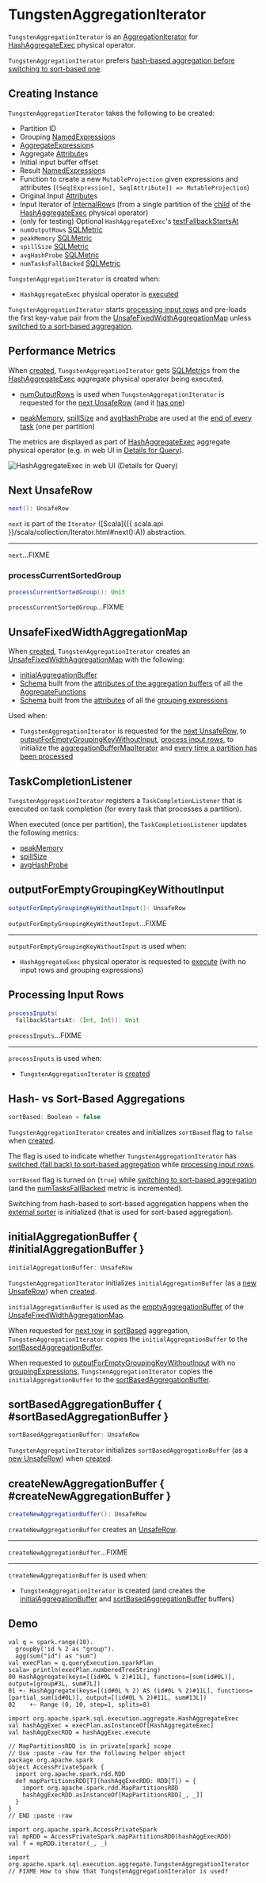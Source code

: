 # TungstenAggregationIterator

`TungstenAggregationIterator` is an [AggregationIterator](AggregationIterator.md) for [HashAggregateExec](../physical-operators/HashAggregateExec.md) physical operator.

`TungstenAggregationIterator` prefers [hash-based aggregation before switching to sort-based one](#sortBased).

## Creating Instance

`TungstenAggregationIterator` takes the following to be created:

* <span id="partIndex"> Partition ID
* <span id="groupingExpressions"> Grouping [NamedExpression](../expressions/NamedExpression.md)s
* <span id="aggregateExpressions"> [AggregateExpression](../expressions/AggregateExpression.md)s
* <span id="aggregateAttributes"> Aggregate [Attribute](../expressions/Attribute.md)s
* <span id="initialInputBufferOffset"> Initial input buffer offset
* <span id="resultExpressions"> Result [NamedExpression](../expressions/NamedExpression.md)s
* <span id="newMutableProjection"> Function to create a new `MutableProjection` given expressions and attributes (`(Seq[Expression], Seq[Attribute]) => MutableProjection`)
* <span id="originalInputAttributes"> Original Input [Attribute](../expressions/Attribute.md)s
* <span id="inputIter"> Input Iterator of [InternalRow](../InternalRow.md)s (from a single partition of the [child](../physical-operators/HashAggregateExec.md#child) of the [HashAggregateExec](../physical-operators/HashAggregateExec.md) physical operator)
* <span id="testFallbackStartsAt"> (only for testing) Optional `HashAggregateExec`'s [testFallbackStartsAt](../physical-operators/HashAggregateExec.md#testFallbackStartsAt)
* <span id="numOutputRows"> `numOutputRows` [SQLMetric](../SQLMetric.md)
* <span id="peakMemory"> `peakMemory` [SQLMetric](../SQLMetric.md)
* <span id="spillSize"> `spillSize` [SQLMetric](../SQLMetric.md)
* <span id="avgHashProbe"> `avgHashProbe` [SQLMetric](../SQLMetric.md)
* <span id="numTasksFallBacked"> `numTasksFallBacked` [SQLMetric](../SQLMetric.md)

`TungstenAggregationIterator` is created when:

* `HashAggregateExec` physical operator is [executed](../physical-operators/HashAggregateExec.md#doExecute)

`TungstenAggregationIterator` starts [processing input rows](#processInputs) and pre-loads the first key-value pair from the [UnsafeFixedWidthAggregationMap](#hashMap) unless [switched to a sort-based aggregation](#sortBased).

## <span id="metrics"> Performance Metrics

When [created](#creating-instance), `TungstenAggregationIterator` gets [SQLMetric](../SQLMetric.md)s from the [HashAggregateExec](../physical-operators/HashAggregateExec.md#metrics) aggregate physical operator being executed.

* [numOutputRows](#numOutputRows) is used when `TungstenAggregationIterator` is requested for the [next UnsafeRow](#next) (and it [has one](#hasNext))

* [peakMemory](#peakMemory), [spillSize](#spillSize) and [avgHashProbe](#avgHashProbe) are used at the [end of every task](#TaskCompletionListener) (one per partition)

The metrics are displayed as part of [HashAggregateExec](../physical-operators/HashAggregateExec.md) aggregate physical operator (e.g. in web UI in [Details for Query](../ui/SQLTab.md#ExecutionPage)).

![HashAggregateExec in web UI (Details for Query)](../images/HashAggregateExec-webui-details-for-query.png)

## <span id="next"> Next UnsafeRow

```scala
next(): UnsafeRow
```

`next` is part of the `Iterator` ([Scala]({{ scala.api }}/scala/collection/Iterator.html#next():A)) abstraction.

---

`next`...FIXME

### <span id="processCurrentSortedGroup"> processCurrentSortedGroup

```scala
processCurrentSortedGroup(): Unit
```

`processCurrentSortedGroup`...FIXME

## <span id="hashMap"> UnsafeFixedWidthAggregationMap

When [created](#creating-instance), `TungstenAggregationIterator` creates an [UnsafeFixedWidthAggregationMap](../aggregations/UnsafeFixedWidthAggregationMap.md) with the following:

* [initialAggregationBuffer](#initialAggregationBuffer)
* [Schema](../types/StructType.md#fromAttributes) built from the [attributes of the aggregation buffers](../expressions/AggregateFunction.md#aggBufferAttributes) of all the [AggregateFunctions](AggregationIterator.md#aggregateFunctions)
* [Schema](../types/StructType.md#fromAttributes) built from the [attributes](../expressions/NamedExpression.md#toAttribute) of all the [grouping expressions](#groupingExpressions)

Used when:

* `TungstenAggregationIterator` is requested for the [next UnsafeRow](#next), to [outputForEmptyGroupingKeyWithoutInput](#outputForEmptyGroupingKeyWithoutInput), [process input rows](#processInputs), to initialize the [aggregationBufferMapIterator](#aggregationBufferMapIterator) and [every time a partition has been processed](#TaskCompletionListener)

## <span id="TaskCompletionListener"> TaskCompletionListener

`TungstenAggregationIterator` registers a `TaskCompletionListener` that is executed on task completion (for every task that processes a partition).

When executed (once per partition), the `TaskCompletionListener` updates the following metrics:

* [peakMemory](#peakMemory)
* [spillSize](#spillSize)
* [avgHashProbe](#avgHashProbe)

## <span id="outputForEmptyGroupingKeyWithoutInput"> outputForEmptyGroupingKeyWithoutInput

```scala
outputForEmptyGroupingKeyWithoutInput(): UnsafeRow
```

`outputForEmptyGroupingKeyWithoutInput`...FIXME

---

`outputForEmptyGroupingKeyWithoutInput` is used when:

* `HashAggregateExec` physical operator is requested to [execute](../physical-operators/HashAggregateExec.md#doExecute) (with no input rows and grouping expressions)

## <span id="processInputs"> Processing Input Rows

```scala
processInputs(
  fallbackStartsAt: (Int, Int)): Unit
```

`processInputs`...FIXME

---

`processInputs` is used when:

* `TungstenAggregationIterator` is [created](#creating-instance)

## <span id="sortBased"> Hash- vs Sort-Based Aggregations

```scala
sortBased: Boolean = false
```

`TungstenAggregationIterator` creates and initializes `sortBased` flag to `false` when [created](#creating-instance).

The flag is used to indicate whether `TungstenAggregationIterator` has [switched (fall back) to sort-based aggregation](#switchToSortBasedAggregation) while [processing input rows](#processInputs).

`sortBased` flag is turned on (`true`) while [switching to sort-based aggregation](#switchToSortBasedAggregation) (and the [numTasksFallBacked](#numTasksFallBacked) metric is incremented).

Switching from hash-based to sort-based aggregation happens when the [external sorter](#externalSorter) is initialized (that is used for sort-based aggregation).

## initialAggregationBuffer { #initialAggregationBuffer }

```scala
initialAggregationBuffer: UnsafeRow
```

`TungstenAggregationIterator` initializes `initialAggregationBuffer` (as a [new UnsafeRow](#createNewAggregationBuffer)) when [created](#creating-instance).

`initialAggregationBuffer` is used as the [emptyAggregationBuffer](UnsafeFixedWidthAggregationMap.md#emptyAggregationBuffer) of the [UnsafeFixedWidthAggregationMap](#hashMap).

When requested for [next row](#next) in [sortBased](#sortBased) aggregation, `TungstenAggregationIterator` copies the `initialAggregationBuffer` to the [sortBasedAggregationBuffer](#sortBasedAggregationBuffer).

When requested to [outputForEmptyGroupingKeyWithoutInput](#outputForEmptyGroupingKeyWithoutInput) with no [groupingExpressions](#groupingExpressions), `TungstenAggregationIterator` copies the `initialAggregationBuffer` to the [sortBasedAggregationBuffer](#sortBasedAggregationBuffer).

## sortBasedAggregationBuffer { #sortBasedAggregationBuffer }

```scala
sortBasedAggregationBuffer: UnsafeRow
```

`TungstenAggregationIterator` initializes `sortBasedAggregationBuffer` (as a [new UnsafeRow](#createNewAggregationBuffer)) when [created](#creating-instance).

## createNewAggregationBuffer { #createNewAggregationBuffer }

```scala
createNewAggregationBuffer(): UnsafeRow
```

`createNewAggregationBuffer` creates an [UnsafeRow](../UnsafeRow.md).

---

`createNewAggregationBuffer`...FIXME

---

`createNewAggregationBuffer` is used when:

* `TungstenAggregationIterator` is created (and creates the [initialAggregationBuffer](#initialAggregationBuffer) and [sortBasedAggregationBuffer](#sortBasedAggregationBuffer) buffers)

## Demo

```text
val q = spark.range(10).
  groupBy('id % 2 as "group").
  agg(sum("id") as "sum")
val execPlan = q.queryExecution.sparkPlan
scala> println(execPlan.numberedTreeString)
00 HashAggregate(keys=[(id#0L % 2)#11L], functions=[sum(id#0L)], output=[group#3L, sum#7L])
01 +- HashAggregate(keys=[(id#0L % 2) AS (id#0L % 2)#11L], functions=[partial_sum(id#0L)], output=[(id#0L % 2)#11L, sum#13L])
02    +- Range (0, 10, step=1, splits=8)

import org.apache.spark.sql.execution.aggregate.HashAggregateExec
val hashAggExec = execPlan.asInstanceOf[HashAggregateExec]
val hashAggExecRDD = hashAggExec.execute

// MapPartitionsRDD is in private[spark] scope
// Use :paste -raw for the following helper object
package org.apache.spark
object AccessPrivateSpark {
  import org.apache.spark.rdd.RDD
  def mapPartitionsRDD[T](hashAggExecRDD: RDD[T]) = {
    import org.apache.spark.rdd.MapPartitionsRDD
    hashAggExecRDD.asInstanceOf[MapPartitionsRDD[_, _]]
  }
}
// END :paste -raw

import org.apache.spark.AccessPrivateSpark
val mpRDD = AccessPrivateSpark.mapPartitionsRDD(hashAggExecRDD)
val f = mpRDD.iterator(_, _)

import org.apache.spark.sql.execution.aggregate.TungstenAggregationIterator
// FIXME How to show that TungstenAggregationIterator is used?
```
